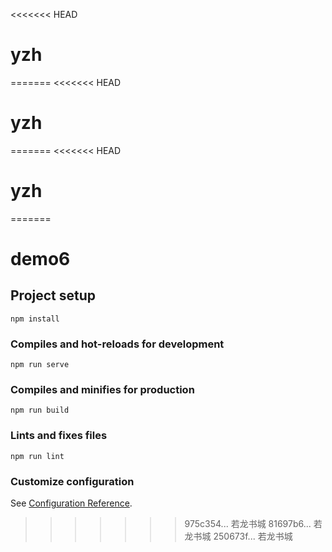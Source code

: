 <<<<<<< HEAD
# yzh
=======
<<<<<<< HEAD
# yzh
=======
<<<<<<< HEAD
# yzh
=======
# demo6

## Project setup
```
npm install
```

### Compiles and hot-reloads for development
```
npm run serve
```

### Compiles and minifies for production
```
npm run build
```

### Lints and fixes files
```
npm run lint
```

### Customize configuration
See [Configuration Reference](https://cli.vuejs.org/config/).
>>>>>>> 975c354... 若龙书城
>>>>>>> 81697b6... 若龙书城
>>>>>>> 250673f... 若龙书城

